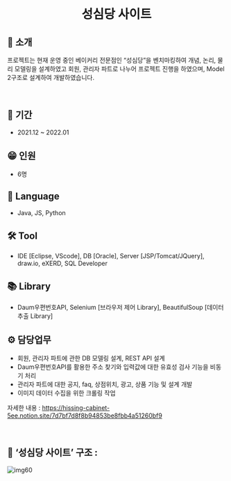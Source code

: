 <h1 align="center">
  성심당 사이트
</h1>


## 👋 소개
프로젝트는 현재 운영 중인 베이커리 전문점인 “성심당”을 벤치마킹하여 개념, 논리, 물리 모델링을 설계하였고 회원, 관리자 파트로 나누어 프로젝트 진행을 하였으며, 
Model 2구조로 설계하여 개발하였습니다.


<br>


## 📅 기간
- 2021.12 ~ 2022.01

## 😁 인원
- 6명

## 🔨 Language
- Java, JS, Python

## 🛠 Tool
- IDE [Eclipse, VScode], DB [Oracle], Server [JSP/Tomcat/JQuery], draw.io, eXERD, SQL Developer

## 📚 Library
- Daum우편번호API, Selenium [브라우저 제어 Library], BeautifulSoup [데이터 추출 Library]

## ⚙️ 담당업무 
- 회원, 관리자 파트에 관한 DB 모델링 설계, REST API 설계
- Daum우편번호API를 활용한 주소 찾기와 입력값에 대한 유효성 검사 기능을 비동기 처리
- 관리자 파트에 대한 공지, faq, 상점위치, 광고, 상품 기능 및 설계 개발
- 이미지 데이터 수집을 위한 크롤링 작업


자세한 내용 : https://hissing-cabinet-5ee.notion.site/7d7bf7d8f8b94853be8fbb4a51260bf9

<br>

## 👀 ‘성심당 사이트’ 구조 :
![img60](https://user-images.githubusercontent.com/39355400/161396894-9351b7fd-ac5a-4162-9503-e09874f44e8b.PNG)
